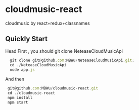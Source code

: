 # cloudmusic-react
cloudmusic by react+redux+classnames

## Quickly Start

  Head First , you should git clone NeteaseCloudMusicApi
``` javascript
  git clone git@github.com:MBWu/NeteaseCloudMusicApi.git;
  cd ./NeteaseCloudMusicApi
  node app.js
```

  And then
 ``` javascript
  git@github.com:MBWu/cloudmusic-react.git
  cd ./cloudmusic-react
  npm install
  npm start
```
